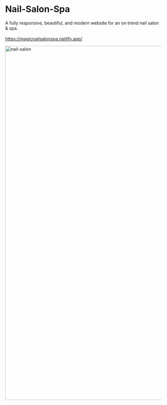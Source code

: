 # Nail-Salon-Spa
A fully responsive, beautiful, and modern website for an on trend nail salon &amp; spa.<br>
<br> https://magicnailsalonspa.netlify.app/ 

<img width="1139" alt="nail-salon" src="https://github.com/DreaunaJoy/Nail-Salon-Spa/assets/120230462/905ab1ac-5f5b-4853-88c2-8989674d88e0">
